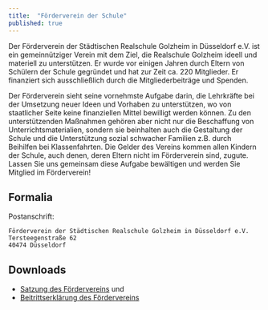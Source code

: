```yaml
---
title:  "Förderverein der Schule"
published: true
---
```


Der Förderverein der Städtischen Realschule Golzheim in Düsseldorf e.V. ist ein gemeinnütziger Verein mit dem Ziel, die Realschule Golzheim ideell und materiell zu unterstützen. Er wurde vor einigen Jahren durch Eltern von Schülern der Schule gegründet und hat zur Zeit ca. 220 Mitglieder. Er finanziert sich ausschließlich durch die Mitgliederbeiträge und Spenden. 

Der Förderverein sieht seine vornehmste Aufgabe darin, die Lehrkräfte bei der Umsetzung neuer Ideen und Vorhaben zu unterstützen, wo von staatlicher Seite keine finanziellen Mittel bewilligt werden können. Zu den unterstützenden Maßnahmen gehören aber nicht nur die Beschaffung von Unterrichtsmaterialien, sondern sie beinhalten auch die Gestaltung der Schule und die Unterstützung sozial schwacher Familien z.B. durch Beihilfen bei Klassenfahrten. Die Gelder des Vereins kommen allen Kindern der Schule, auch denen, deren Eltern nicht im Förderverein sind, zugute. Lassen Sie uns gemeinsam diese Aufgabe bewältigen und werden Sie Mitglied im Förderverein!

## Formalia

Postanschrift: 

	Förderverein der Städtischen Realschule Golzheim in Düsseldorf e.V.
	Tersteegenstraße 62
	40474 Düsseldorf

## Downloads

- [<i class="fa fa-cloud-download"></i> Satzung des Fördervereins](foerderverein-realschule-golzheim-satzung.pdf) und 
- [<i class="fa fa-cloud-download"></i> Beitrittserklärung des Fördervereins](foerderverein-realschule-golzheim-beitrittserklaerung.pdf) 

